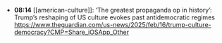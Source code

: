 - **08:14** [[american-culture]]: ‘The greatest propaganda op in history’: Trump’s reshaping of US culture evokes past antidemocratic regimes https://www.theguardian.com/us-news/2025/feb/16/trump-culture-democracy?CMP=Share_iOSApp_Other